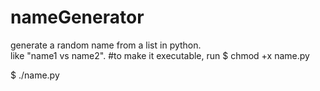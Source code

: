 # nameGenerator
generate a random name from a list in python.                                                                                           
like "name1 vs name2".
#to make it executable, run 
$ chmod +x name.py

$ ./name.py
